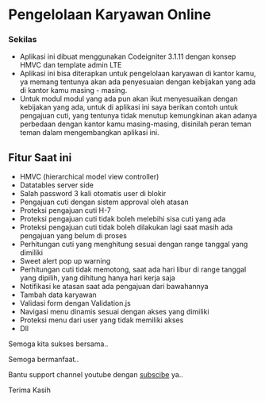 # Pengelolaan Karyawan Online

### Sekilas
- Aplikasi ini dibuat menggunakan Codeigniter 3.1.11 dengan konsep HMVC dan template admin LTE
- Aplikasi ini bisa diterapkan untuk pengelolaan karyawan di kantor kamu, 
ya memang tentunya akan ada penyesuaian dengan kebijakan yang ada di kantor kamu masing - masing.
- Untuk modul modul yang ada pun akan ikut menyesuaikan dengan kebijakan yang ada,
untuk di aplikasi ini saya berikan contoh untuk pengajuan cuti, yang tentunya tidak menutup kemungkinan
akan adanya perbedaan dengan kantor kamu masing-masing, disinilah peran teman teman dalam mengembangkan aplikasi ini.

## Fitur Saat ini
- HMVC (hierarchical model view controller)
- Datatables server side
- Salah password 3 kali otomatis user di blokir
- Pengajuan cuti dengan sistem approval oleh atasan
- Proteksi pengajuan cuti H-7
- Proteksi pengajuan cuti tidak boleh melebihi sisa cuti yang ada
- Proteksi pengajuan cuti tidak boleh dilakukan lagi saat masih ada pengajuan yang belum di proses
- Perhitungan cuti yang menghitung sesuai dengan range tanggal yang dimiliki
- Sweet alert pop up warning
- Perhitungan cuti tidak memotong, saat ada hari libur di range tanggal yang dipilih, yang dihitung hanya hari kerja saja
- Notifikasi ke atasan saat ada pengajuan dari bawahannya
- Tambah data karyawan
- Validasi form dengan Validation.js
- Navigasi menu dinamis sesuai dengan akses yang dimiliki
- Proteksi menu dari user yang tidak memiliki akses
- Dll

Semoga kita sukses bersama..

Semoga bermanfaat..

Bantu support channel youtube dengan [subscibe](https://www.youtube.com/c/mulaidarinull?sub_confirmation=1) ya.. 


Terima Kasih
